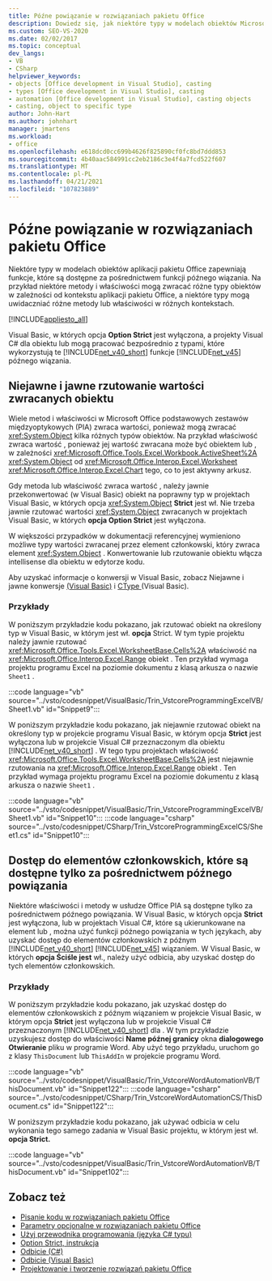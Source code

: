 ```yaml
---
title: Późne powiązanie w rozwiązaniach pakietu Office
description: Dowiedz się, jak niektóre typy w modelach obiektów Microsoft Office aplikacji zapewniają funkcje, które są dostępne za pośrednictwem funkcji późnego wiązania.
ms.custom: SEO-VS-2020
ms.date: 02/02/2017
ms.topic: conceptual
dev_langs:
- VB
- CSharp
helpviewer_keywords:
- objects [Office development in Visual Studio], casting
- types [Office development in Visual Studio], casting
- automation [Office development in Visual Studio], casting objects
- casting, object to specific type
author: John-Hart
ms.author: johnhart
manager: jmartens
ms.workload:
- office
ms.openlocfilehash: e618dcd0cc699b4626f825890cf0fc8bd7ddd853
ms.sourcegitcommit: 4b40aac584991cc2eb2186c3e4f4a7fcd522f607
ms.translationtype: MT
ms.contentlocale: pl-PL
ms.lasthandoff: 04/21/2021
ms.locfileid: "107823889"
---
```

# <a name="late-binding-in-office-solutions"></a>Późne powiązanie w rozwiązaniach pakietu Office
  Niektóre typy w modelach obiektów aplikacji pakietu Office zapewniają funkcje, które są dostępne za pośrednictwem funkcji późnego wiązania. Na przykład niektóre metody i właściwości mogą zwracać różne typy obiektów w zależności od kontekstu aplikacji pakietu Office, a niektóre typy mogą uwidaczniać różne metody lub właściwości w różnych kontekstach.

 [!INCLUDE[appliesto_all](../vsto/includes/appliesto-all-md.md)]

 Visual Basic, w których opcja **Option Strict** jest wyłączona, a projekty Visual C# dla obiektu lub mogą pracować bezpośrednio z typami, które wykorzystują te [!INCLUDE[net_v40_short](../sharepoint/includes/net-v40-short-md.md)] funkcje [!INCLUDE[net_v45](../vsto/includes/net-v45-md.md)] późnego wiązania.

## <a name="implicit-and-explicit-casting-of-object-return-values"></a>Niejawne i jawne rzutowanie wartości zwracanych obiektu
 Wiele metod i właściwości w Microsoft Office podstawowych zestawów międzyoptykowych (PIA) zwraca wartości, ponieważ mogą zwracać <xref:System.Object> kilka różnych typów obiektów. Na przykład właściwość zwraca wartość , ponieważ jej wartość zwracana może być obiektem lub , w zależności <xref:Microsoft.Office.Tools.Excel.Workbook.ActiveSheet%2A> <xref:System.Object> od <xref:Microsoft.Office.Interop.Excel.Worksheet> <xref:Microsoft.Office.Interop.Excel.Chart> tego, co to jest aktywny arkusz.

 Gdy metoda lub właściwość zwraca wartość , należy jawnie przekonwertować (w Visual Basic) obiekt na poprawny typ w projektach Visual Basic, w których opcja <xref:System.Object> **Strict** jest wł. Nie trzeba jawnie rzutować wartości <xref:System.Object> zwracanych w projektach Visual Basic, w których **opcja Option Strict** jest wyłączona.

 W większości przypadków w dokumentacji referencyjnej wymieniono możliwe typy wartości zwracanej przez element członkowski, który zwraca element <xref:System.Object> . Konwertowanie lub rzutowanie obiektu włącza intellisense dla obiektu w edytorze kodu.

 Aby uzyskać informacje o konwersji w Visual Basic, zobacz Niejawne i jawne konwersje [&#40;Visual Basic&#41;](/dotnet/visual-basic/programming-guide/language-features/data-types/implicit-and-explicit-conversions) i [CType ](/dotnet/visual-basic/language-reference/functions/ctype-function)&#40;Visual Basic&#41;.

### <a name="examples"></a>Przykłady
 W poniższym przykładzie kodu pokazano, jak rzutować obiekt na określony typ w Visual Basic, w którym jest wł. **opcja** Strict. W tym typie projektu należy jawnie rzutować <xref:Microsoft.Office.Tools.Excel.WorksheetBase.Cells%2A> właściwość na <xref:Microsoft.Office.Interop.Excel.Range> obiekt . Ten przykład wymaga projektu programu Excel na poziomie dokumentu z klasą arkusza o nazwie `Sheet1` .

  :::code language="vb" source="../vsto/codesnippet/VisualBasic/Trin_VstcoreProgrammingExcelVB/Sheet1.vb" id="Snippet9":::

 W poniższym przykładzie kodu pokazano, jak niejawnie rzutować obiekt na określony typ w projekcie programu Visual Basic, w którym opcja **Strict** jest wyłączona lub w projekcie Visual C# przeznaczonym dla obiektu [!INCLUDE[net_v40_short](../sharepoint/includes/net-v40-short-md.md)] . W tego typu projektach właściwość <xref:Microsoft.Office.Tools.Excel.WorksheetBase.Cells%2A> jest niejawnie rzutowania na <xref:Microsoft.Office.Interop.Excel.Range> obiekt . Ten przykład wymaga projektu programu Excel na poziomie dokumentu z klasą arkusza o nazwie `Sheet1` .

 :::code language="vb" source="../vsto/codesnippet/VisualBasic/Trin_VstcoreProgrammingExcelVB/Sheet1.vb" id="Snippet10":::
 :::code language="csharp" source="../vsto/codesnippet/CSharp/Trin_VstcoreProgrammingExcelCS/Sheet1.cs" id="Snippet10":::

## <a name="access-members-that-are-available-only-through-late-binding"></a>Dostęp do elementów członkowskich, które są dostępne tylko za pośrednictwem późnego powiązania
 Niektóre właściwości i metody w usłudze Office PIA są dostępne tylko za pośrednictwem późnego powiązania. W Visual Basic, w których opcja **Strict** jest wyłączona, lub w projektach Visual C#, które są ukierunkowane na element lub , można użyć funkcji późnego powiązania w tych językach, aby uzyskać dostęp do elementów członkowskich z późnym [!INCLUDE[net_v40_short](../sharepoint/includes/net-v40-short-md.md)] [!INCLUDE[net_v45](../vsto/includes/net-v45-md.md)] wiązaniem. W Visual Basic, w których **opcja Ściśle jest** wł., należy użyć odbicia, aby uzyskać dostęp do tych elementów członkowskich.

### <a name="examples"></a>Przykłady
 W poniższym przykładzie kodu pokazano, jak uzyskać dostęp do elementów członkowskich z późnym wiązaniem w projekcie Visual Basic, w którym opcja **Strict** jest wyłączona lub w projekcie Visual C# przeznaczonym [!INCLUDE[net_v40_short](../sharepoint/includes/net-v40-short-md.md)] dla . W tym przykładzie uzyskujesz dostęp do właściwości **Name późnej granicy** okna **dialogowego Otwieranie** pliku w programie Word. Aby użyć tego przykładu, uruchom go z klasy `ThisDocument` lub `ThisAddIn` w projekcie programu Word.

 :::code language="vb" source="../vsto/codesnippet/VisualBasic/Trin_VstcoreWordAutomationVB/ThisDocument.vb" id="Snippet122":::
 :::code language="csharp" source="../vsto/codesnippet/CSharp/Trin_VstcoreWordAutomationCS/ThisDocument.cs" id="Snippet122":::

 W poniższym przykładzie kodu pokazano, jak używać odbicia w celu wykonania tego samego zadania w Visual Basic projektu, w którym jest wł. **opcja Strict.**

 :::code language="vb" source="../vsto/codesnippet/VisualBasic/Trin_VstcoreWordAutomationVB/ThisDocument.vb" id="Snippet102":::

## <a name="see-also"></a>Zobacz też
- [Pisanie kodu w rozwiązaniach pakietu Office](../vsto/writing-code-in-office-solutions.md)
- [Parametry opcjonalne w rozwiązaniach pakietu Office](../vsto/optional-parameters-in-office-solutions.md)
- [Użyj przewodnika programowania &#40;języka C&#35; typu&#41;](/dotnet/csharp/programming-guide/types/using-type-dynamic)
- [Option Strict, instrukcja](/dotnet/visual-basic/language-reference/statements/option-strict-statement)
- [Odbicie (C#)](/dotnet/csharp/programming-guide/concepts/reflection)
- [Odbicie (Visual Basic)](/dotnet/visual-basic/programming-guide/concepts/reflection)
- [Projektowanie i tworzenie rozwiązań pakietu Office](../vsto/designing-and-creating-office-solutions.md)
